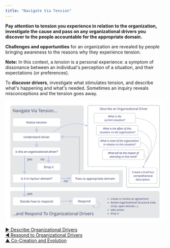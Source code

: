 ```yaml
---
title: "Navigate Via Tension"
---
```



**Pay attention to tension you experience in relation to the organization, investigate the cause and pass on any organizational drivers you discover to the people accountable for the appropriate domain.**

**Challenges and opportunities** for an organization are revealed by people bringing awareness to the reasons why they experience tension.

**Note:** In this context, a _tension_ is a personal experience: a symptom of dissonance between an individual's perception of a situation, and their expectations (or preferences).

To **discover drivers**, investigate what stimulates tension, and describe what's happening and what's needed. Sometimes an inquiry reveals misconceptions and the tension goes away.

![Navigate Via Tension, Describe Organizational Drivers, Respond To Organizational Drivers](img/process/navigate-describe-respond.png)


[&#9654; Describe Organizational Drivers](describe-organizational-drivers.html)<br/>[&#9664; Respond to Organizational Drivers](respond-to-organizational-drivers.html)<br/>[&#9650; Co-Creation and Evolution](co-creation-and-evolution.html)

